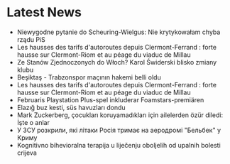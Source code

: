 # Latest News
-  Niewygodne pytanie do Scheuring-Wielgus: Nie krytykowałam chyba rządu PiS
-  Les hausses des tarifs d'autoroutes depuis Clermont-Ferrand : forte hausse sur Clermont-Riom et au péage du viaduc de Millau
-  Ze Stanów Zjednoczonych do Włoch? Karol Świderski blisko zmiany klubu
-  Beşiktaş - Trabzonspor maçının hakemi belli oldu
-  Les hausses des tarifs d'autoroutes depuis Clermont-Ferrand : forte hausse sur Clermont-Riom et au péage du viaduc de Millau
-  Februaris Playstation Plus-spel inkluderar Foamstars-premiären
-  Elazığ buz kesti, süs havuzları dondu
-  Mark Zuckerberg, çocukları koruyamadıkları için ailelerden özür diledi: İşte o anlar
-  У ЗСУ розкрили, які літаки Росія тримає на аеродромі "Бельбек" у Криму
-  Kognitivno bihevioralna terapija u liječenju oboljelih od upalnih bolesti crijeva

